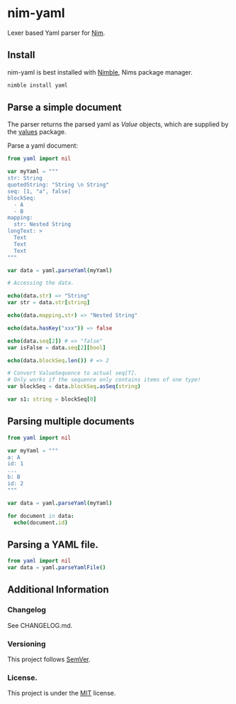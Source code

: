 # nim-yaml

Lexer based Yaml parser for [Nim](http://nim-lang.org).

## Install

nim-yaml is best installed with [Nimble](http://github.com/nim-lang/nimble), Nims package manager.

```bash
nimble install yaml
```

## Parse a simple document

The parser returns the parsed yaml as *Value* objects, which are supplied by the [values](https://github.com/nim-appkit/values) package.

Parse a yaml document:

```nim
from yaml import nil

var myYaml = """
str: String
quotedString: "String \n String"
seq: [1, "a", false]
blockSeq:
  - A
  - B
mapping:
  str: Nested String
longText: >
  Text
  Text
  Text
"""

var data = yaml.parseYaml(myYaml)

# Accessing the data.

echo(data.str) => "String"
var str = data.str[string]

echo(data.mapping.str) => "Nested String"

echo(data.hasKey("xxx")) => false

echo(data.seq[2]) # => "false"
var isFalse = data.seq[2][bool]

echo(data.blockSeq.len()) # => 2

# Convert ValueSequence to actual seq[T].
# Only works if the sequence only contains items of one type!
var blockSeq = data.blockSeq.asSeq(string) 

var s1: string = blockSeq[0]
```

## Parsing multiple documents

```nim
from yaml import nil

var myYaml = """
a: A
id: 1
...
b: B
id: 2
"""

var data = yaml.parseYaml(myYaml)

for document in data:
  echo(document.id)
```

## Parsing a YAML file.

```nim
from yaml import nil
var data = yaml.parseYamlFile()
```

## Additional Information

### Changelog

See CHANGELOG.md.

### Versioning

This project follows [SemVer](semver.org).

### License.

This project is under the [MIT](https://opensource.org/licenses/MIT) license.
